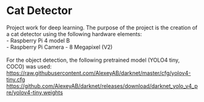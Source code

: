 # Cat Detector

Project work for deep learning. The purpose of the project is the creation of a cat detector using the following hardware elements:
<br /> - Raspberry Pi 4 model B
<br /> - Raspberry Pi Camera - 8 Megapixel (V2)
<br />
<br />For the object detection, the following pretrained model (YOLO4 tiny, COCO) was used:
<br />https://raw.githubusercontent.com/AlexeyAB/darknet/master/cfg/yolov4-tiny.cfg
<br />https://github.com/AlexeyAB/darknet/releases/download/darknet_yolo_v4_pre/yolov4-tiny.weights
